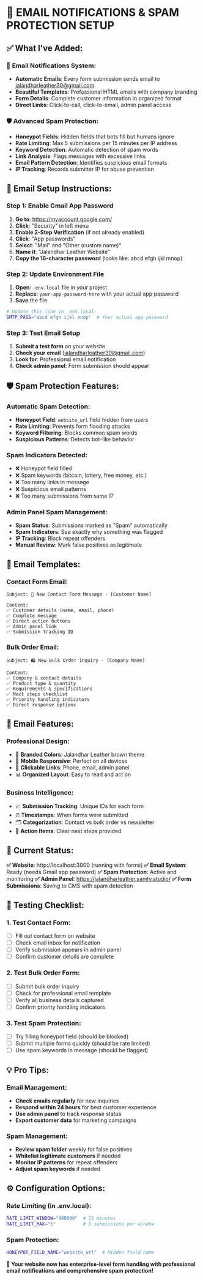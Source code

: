 # 📧 **EMAIL NOTIFICATIONS & SPAM PROTECTION SETUP**

## ✅ **What I've Added:**

### 🎯 **Email Notifications System:**
- **Automatic Emails**: Every form submission sends email to jalandharleather30@gmail.com
- **Beautiful Templates**: Professional HTML emails with company branding
- **Form Details**: Complete customer information in organized format
- **Direct Links**: Click-to-call, click-to-email, admin panel access

### 🛡️ **Advanced Spam Protection:**
- **Honeypot Fields**: Hidden fields that bots fill but humans ignore
- **Rate Limiting**: Max 5 submissions per 15 minutes per IP address
- **Keyword Detection**: Automatic detection of spam words
- **Link Analysis**: Flags messages with excessive links
- **Email Pattern Detection**: Identifies suspicious email formats
- **IP Tracking**: Records submitter IP for abuse prevention

## 📧 **Email Setup Instructions:**

### **Step 1: Enable Gmail App Password**
1. **Go to**: https://myaccount.google.com/
2. **Click**: "Security" in left menu
3. **Enable 2-Step Verification** (if not already enabled)
4. **Click**: "App passwords"
5. **Select**: "Mail" and "Other (custom name)"
6. **Name it**: "Jalandhar Leather Website"
7. **Copy the 16-character password** (looks like: abcd efgh ijkl mnop)

### **Step 2: Update Environment File**
1. **Open**: `.env.local` file in your project
2. **Replace**: `your-app-password-here` with your actual app password
3. **Save** the file

```bash
# Update this line in .env.local:
SMTP_PASS="abcd efgh ijkl mnop"  # Your actual app password
```

### **Step 3: Test Email Setup**
1. **Submit a test form** on your website
2. **Check your email** (jalandharleather30@gmail.com)
3. **Look for**: Professional email notification
4. **Check admin panel**: Form submission should appear

## 🛡️ **Spam Protection Features:**

### **Automatic Spam Detection:**
- **Honeypot Field**: `website_url` field hidden from users
- **Rate Limiting**: Prevents form flooding attacks
- **Keyword Filtering**: Blocks common spam words
- **Suspicious Patterns**: Detects bot-like behavior

### **Spam Indicators Detected:**
- ❌ Honeypot field filled
- ❌ Spam keywords (bitcoin, lottery, free money, etc.)
- ❌ Too many links in message
- ❌ Suspicious email patterns
- ❌ Too many submissions from same IP

### **Admin Panel Spam Management:**
- **Spam Status**: Submissions marked as "Spam" automatically
- **Spam Indicators**: See exactly why something was flagged
- **IP Tracking**: Block repeat offenders
- **Manual Review**: Mark false positives as legitimate

## 📱 **Email Templates:**

### **Contact Form Email:**
```
Subject: 📧 New Contact Form Message - [Customer Name]

Content:
✅ Customer details (name, email, phone)
✅ Complete message
✅ Direct action buttons
✅ Admin panel link
✅ Submission tracking ID
```

### **Bulk Order Email:**
```
Subject: 🛍️ New Bulk Order Inquiry - [Company Name]

Content:
✅ Company & contact details
✅ Product type & quantity
✅ Requirements & specifications
✅ Next steps checklist
✅ Priority handling indicators
✅ Direct response options
```

## 🎯 **Email Features:**

### **Professional Design:**
- 🎨 **Branded Colors**: Jalandhar Leather brown theme
- 📱 **Mobile Responsive**: Perfect on all devices
- 🔗 **Clickable Links**: Phone, email, admin panel
- 📊 **Organized Layout**: Easy to read and act on

### **Business Intelligence:**
- 📈 **Submission Tracking**: Unique IDs for each form
- ⏰ **Timestamps**: When forms were submitted
- 🗂️ **Categorization**: Contact vs bulk order vs newsletter
- 📝 **Action Items**: Clear next steps provided

## 🚀 **Current Status:**

**✅ Website**: http://localhost:3000 (running with forms)
**✅ Email System**: Ready (needs Gmail app password)
**✅ Spam Protection**: Active and monitoring
**✅ Admin Panel**: https://jalandharleather.sanity.studio/
**✅ Form Submissions**: Saving to CMS with spam detection

## 🎯 **Testing Checklist:**

### **1. Test Contact Form:**
- [ ] Fill out contact form on website
- [ ] Check email inbox for notification
- [ ] Verify submission appears in admin panel
- [ ] Confirm customer details are complete

### **2. Test Bulk Order Form:**
- [ ] Submit bulk order inquiry
- [ ] Check for professional email template
- [ ] Verify all business details captured
- [ ] Confirm priority handling indicators

### **3. Test Spam Protection:**
- [ ] Try filling honeypot field (should be blocked)
- [ ] Submit multiple forms quickly (should be rate limited)
- [ ] Use spam keywords in message (should be flagged)

## 💡 **Pro Tips:**

### **Email Management:**
- **Check emails regularly** for new inquiries
- **Respond within 24 hours** for best customer experience
- **Use admin panel** to track response status
- **Export customer data** for marketing campaigns

### **Spam Management:**
- **Review spam folder** weekly for false positives
- **Whitelist legitimate customers** if needed
- **Monitor IP patterns** for repeat offenders
- **Adjust spam keywords** if needed

## ⚙️ **Configuration Options:**

### **Rate Limiting (in .env.local):**
```bash
RATE_LIMIT_WINDOW="900000"  # 15 minutes
RATE_LIMIT_MAX="5"          # 5 submissions per window
```

### **Spam Protection:**
```bash
HONEYPOT_FIELD_NAME="website_url"  # Hidden field name
```

**🎉 Your website now has enterprise-level form handling with professional email notifications and comprehensive spam protection!**
